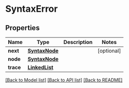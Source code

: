 # SyntaxError

## Properties
Name | Type | Description | Notes
------------ | ------------- | ------------- | -------------
**next** | [**SyntaxNode**](SyntaxNode.md) |  | [optional] 
**node** | [**SyntaxNode**](SyntaxNode.md) |  | 
**trace** | [**LinkedList**](LinkedList.md) |  | 

[[Back to Model list]](../README.md#documentation-for-models) [[Back to API list]](../README.md#documentation-for-api-endpoints) [[Back to README]](../README.md)



